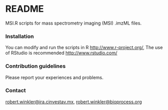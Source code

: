 # README #

MSI.R scripts for mass spectrometry imaging (MSI) .imzML files.

### Installation ###

You can modify and run the scripts in R http://www.r-project.org/,
The use of RStudio is recommended http://www.rstudio.com/

### Contribution guidelines ###

Please report your experiences and problems.

### Contact ###

robert.winkler@ira.cinvestav.mx,
robert.winkler@bioprocess.org